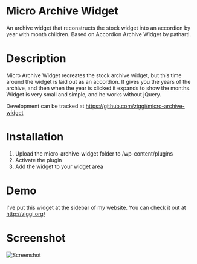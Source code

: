 # Micro Archive Widget

An archive widget that reconstructs the stock widget into an accordion by year with month children. Based on Accordion Archive Widget by pathartl.

# Description

Micro Archive Widget recreates the stock archive widget, but this time around the widget is laid out as an accordion. It gives you the years of the archive, and then when the year is clicked it expands to show the months. Widget is very small and simple, and he works without jQuery.

Development can be tracked at https://github.com/ziggi/micro-archive-widget

# Installation

1. Upload the micro-archive-widget folder to /wp-content/plugins
2. Activate the plugin
3. Add the widget to your widget area

# Demo

I've put this widget at the sidebar of my website. You can check it out at http://ziggi.org/

# Screenshot

![Screenshot](http://i.imgur.com/pOcYn4l.png "Screenshot")
